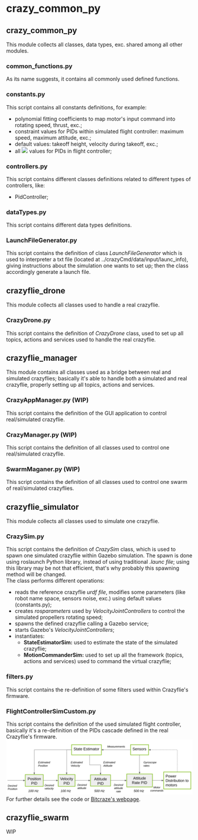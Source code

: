 # crazy_common_py
## crazy_common_py
This module collects all classes, data types, exc. shared among all other modules.
### common_functions.py
As its name suggests, it contains all commonly used defined functions.
### constants.py
This script contains all constants definitions, for example:
* polynomial fitting coefficients to map motor's input command into rotating speed, thrust, exc.;
* constraint values for PIDs within simulated flight controller: maximum speed, maximum attitude, exc.;
* default values: takeoff height, velocity during takeoff, exc.;
* all <img src="https://render.githubusercontent.com/render/math?math=k_p,k_i,k_d"> values for PIDs in flight controller;

### controllers.py
This script contains different classes definitions related to different types of controllers, like:
* PidController;

### dataTypes.py
This script contains different data types definitions.

### LaunchFileGenerator.py
This script contains the definition of class *LaunchFileGenerator* which is used to interpreter a txt file (located at 
../crazyCmd/data/input/launc_info), giving instructions about the simulation one wants to set up; then the class 
accordingly generate a launch file.

## crazyflie_drone
This module collects all classes used to handle a real crazyflie.

### CrazyDrone.py
This script contains the definition of *CrazyDrone* class, used to set up all topics, actions and services used to 
handle the real crazyflie.

## crazyflie_manager
This module contains all classes used as a bridge between real and simulated crazyflies; basically it's able to handle 
both a simulated and real crazyflie, properly setting up all topics, actions and services.

### CrazyAppManager.py (WIP)
This script contains the definition of the GUI application to control real/simulated crazyflie.

### CrazyManager.py (WIP)
This script contains the definition of all classes used to control one real/simulated crazyflie.

### SwarmMaganer.py (WIP)
This script contains the definition of all classes used to control one swarm of real/simulated crazyflies.

## crazyflie_simulator
This module collects all classes used to simulate one crazyflie.

### CrazySim.py
This script contains the definition of *CrazySim* class, which is used to spawn one simulated crazyflie within Gazebo 
simulation. The spawn is done using roslaunch Python library, instead of using traditional *.launc file*; using this 
library may be not that efficient, that's why probably this spawning method will be changed. </br> 
The class performs different operations:
* reads the reference crazyflie *urdf file*, modifies some parameters (like robot name space, sensors noise, exc.) using default values (constants.py);
* creates *rosparameters* used by *VelocityJointControllers* to control the simulated propellers rotating speed;
* spawns the defined crazyflie calling a Gazebo service;
* starts Gazebo's *VelocityJointControllers*;
* instantiates:
  * **StateEstimatorSim:** used to estimate the state of the simulated crazyflie;
  * **MotionCommanderSim:** used to set up all the framework (topics, actions and services) used to command the virtual crazyflie;

### filters.py
This script contains the re-definition of some filters used within Crazyflie's firmware.

### FlightControllerSimCustom.py
This script contains the definition of the used simulated flight controller, basically it's a re-definition of the 
PIDs cascade defined in the real Crazyflie's firmware. </br>
![Crazyflie PIDs cascade](../../README_images/cascaded_pid_controller.png)
For further details see the code or [Bitcraze's webpage](https://www.bitcraze.io/documentation/repository/crazyflie-firmware/master/functional-areas/sensor-to-control/controllers/).

## crazyflie_swarm
WIP